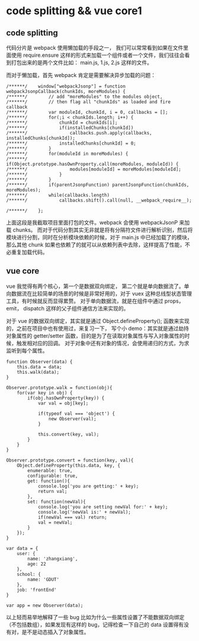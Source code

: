 # code splitting && vue core1

## code splitting
代码分片是 webpack 使用懒加载的手段之一， 我们可以常常看到如果在文件里面使用 require.ensure 这样的形式来加载一个组件或者一个文件，我们往往会看到打包出来的是两个文件比如：
main.js, 1.js, 2.js 这样的文件。

而对于懒加载，首先 webpack 肯定是需要解决异步加载的问题：
```
/******/ 	window["webpackJsonp"] = function webpackJsonpCallback(chunkIds, moreModules) {
/******/ 		// add "moreModules" to the modules object,
/******/ 		// then flag all "chunkIds" as loaded and fire callback
/******/ 		var moduleId, chunkId, i = 0, callbacks = [];
/******/ 		for(;i < chunkIds.length; i++) {
/******/ 			chunkId = chunkIds[i];
/******/ 			if(installedChunks[chunkId])
/******/ 				callbacks.push.apply(callbacks, installedChunks[chunkId]);
/******/ 			installedChunks[chunkId] = 0;
/******/ 		}
/******/ 		for(moduleId in moreModules) {
/******/ 			if(Object.prototype.hasOwnProperty.call(moreModules, moduleId)) {
/******/ 				modules[moduleId] = moreModules[moduleId];
/******/ 			}
/******/ 		}
/******/ 		if(parentJsonpFunction) parentJsonpFunction(chunkIds, moreModules);
/******/ 		while(callbacks.length)
/******/ 			callbacks.shift().call(null, __webpack_require__);

/******/ 	};
```
上面这段是我截取项目里面打包的文件。webpack 会使用 webpackJsonP 来加载 chunks。
而对于代码分割其实无非就是将有分隔符文件进行解析识别，然后将模块进行分割，同时在分析模块依赖的时候，对于 main.js 中已经加载了的模块，那么其他 chunk 如果也依赖了的就可以从依赖列表中去除，这样提高了性能，不必重复加载代码。

## vue core
vue 我觉得有两个核心，第一个是数据双向绑定， 第二个就是单向数据流了。单向数据流在比较简单的场景的时候是非常好用的，对于 vuex 这种总线型状态管理工具，有时候就反而显得累赘。
对于单向数据流，就是在组件中通过 props， emit， dispatch 这样的父子组件通信方法来实现的。

对于 vue 的数据双向绑定，其实就是通过 Object.defineProperty(); 函数来实现的，之前在项目中也有使用过，来复习一下， 写个小 demo：其实就是通过劫持对象属性的 getter/setter 函数，目的是为了在读取对象属性与写入对象属性的时候，触发相对应的回调。
对于对象中还有对象的情况，会使用递归的方式，为求监听到每个属性。
```
function Observer(data) {
    this.data = data;
    this.walk(data);
}

Observer.prototype.walk = function(obj){
    for(var key in obj) {
        if(obj.hasOwnProperty(key)) {
            var val = obj[key];

            if(typeof val === 'object') {
                new Observer(val);
            }

            this.convert(key, val);
        }
    }
}

Observer.prototype.convert = function(key, val){
    Object.defineProperty(this.data, key, {
        enumerable: true,
        configurable: true,
        get: function(){
            console.log('you are getting:' + key);
            return val;
        },
        set: function(newVal){
            console.log('you are setting newVal for:' + key);
            console.log('newVal is:' + newVal);
            if(newVal === val) return;
            val = newVal;
        }
    });
}

var data = {
    user: {
        name: 'zhangxiang',
        age: 22
    },
    school: {
        name: 'GDUT'
    },
    job: 'frontEnd'
}

var app = new Observer(data);
```
以上轻而易举地解释了一些 bug 比如为什么一些属性设置了不能数据双向绑定（不包括数组），如果发现有这样的 bug，记得检查一下自己的 data 设置得有没有对，是不是动态插入了对象属性。